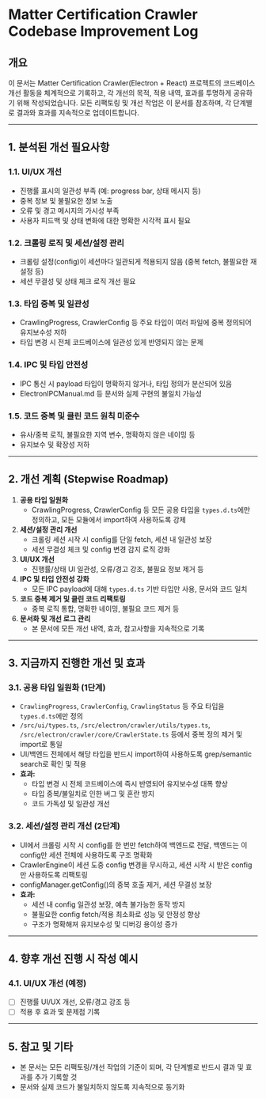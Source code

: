 # Matter Certification Crawler Codebase Improvement Log

## 개요
이 문서는 Matter Certification Crawler(Electron + React) 프로젝트의 코드베이스 개선 활동을 체계적으로 기록하고, 각 개선의 목적, 적용 내역, 효과를 투명하게 공유하기 위해 작성되었습니다. 모든 리팩토링 및 개선 작업은 이 문서를 참조하며, 각 단계별로 결과와 효과를 지속적으로 업데이트합니다.

---

## 1. 분석된 개선 필요사항

### 1.1. UI/UX 개선
- 진행률 표시의 일관성 부족 (예: progress bar, 상태 메시지 등)
- 중복 정보 및 불필요한 정보 노출
- 오류 및 경고 메시지의 가시성 부족
- 사용자 피드백 및 상태 변화에 대한 명확한 시각적 표시 필요

### 1.2. 크롤링 로직 및 세션/설정 관리
- 크롤링 설정(config)이 세션마다 일관되게 적용되지 않음 (중복 fetch, 불필요한 재설정 등)
- 세션 무결성 및 상태 체크 로직 개선 필요

### 1.3. 타입 중복 및 일관성
- CrawlingProgress, CrawlerConfig 등 주요 타입이 여러 파일에 중복 정의되어 유지보수성 저하
- 타입 변경 시 전체 코드베이스에 일관성 있게 반영되지 않는 문제

### 1.4. IPC 및 타입 안전성
- IPC 통신 시 payload 타입이 명확하지 않거나, 타입 정의가 분산되어 있음
- ElectronIPCManual.md 등 문서와 실제 구현의 불일치 가능성

### 1.5. 코드 중복 및 클린 코드 원칙 미준수
- 유사/중복 로직, 불필요한 지역 변수, 명확하지 않은 네이밍 등
- 유지보수 및 확장성 저하

---

## 2. 개선 계획 (Stepwise Roadmap)

1. **공용 타입 일원화**
   - CrawlingProgress, CrawlerConfig 등 모든 공용 타입을 `types.d.ts`에만 정의하고, 모든 모듈에서 import하여 사용하도록 강제
2. **세션/설정 관리 개선**
   - 크롤링 세션 시작 시 config를 단일 fetch, 세션 내 일관성 보장
   - 세션 무결성 체크 및 config 변경 감지 로직 강화
3. **UI/UX 개선**
   - 진행률/상태 UI 일관성, 오류/경고 강조, 불필요 정보 제거 등
4. **IPC 및 타입 안전성 강화**
   - 모든 IPC payload에 대해 `types.d.ts` 기반 타입만 사용, 문서와 코드 일치
5. **코드 중복 제거 및 클린 코드 리팩토링**
   - 중복 로직 통합, 명확한 네이밍, 불필요 코드 제거 등
6. **문서화 및 개선 로그 관리**
   - 본 문서에 모든 개선 내역, 효과, 참고사항을 지속적으로 기록

---

## 3. 지금까지 진행한 개선 및 효과

### 3.1. 공용 타입 일원화 (1단계)
- `CrawlingProgress`, `CrawlerConfig`, `CrawlingStatus` 등 주요 타입을 `types.d.ts`에만 정의
- `/src/ui/types.ts`, `/src/electron/crawler/utils/types.ts`, `/src/electron/crawler/core/CrawlerState.ts` 등에서 중복 정의 제거 및 import로 통일
- UI/백엔드 전체에서 해당 타입을 반드시 import하여 사용하도록 grep/semantic search로 확인 및 적용
- **효과:**
  - 타입 변경 시 전체 코드베이스에 즉시 반영되어 유지보수성 대폭 향상
  - 타입 중복/불일치로 인한 버그 및 혼란 방지
  - 코드 가독성 및 일관성 개선

### 3.2. 세션/설정 관리 개선 (2단계)
- UI에서 크롤링 시작 시 config를 한 번만 fetch하여 백엔드로 전달, 백엔드는 이 config만 세션 전체에 사용하도록 구조 명확화
- CrawlerEngine이 세션 도중 config 변경을 무시하고, 세션 시작 시 받은 config만 사용하도록 리팩토링
- configManager.getConfig()의 중복 호출 제거, 세션 무결성 보장
- **효과:**
  - 세션 내 config 일관성 보장, 예측 불가능한 동작 방지
  - 불필요한 config fetch/적용 최소화로 성능 및 안정성 향상
  - 구조가 명확해져 유지보수성 및 디버깅 용이성 증가

---

## 4. 향후 개선 진행 시 작성 예시

### 4.1. UI/UX 개선 (예정)
- [ ] 진행률 UI/UX 개선, 오류/경고 강조 등
- [ ] 적용 후 효과 및 문제점 기록

---

## 5. 참고 및 기타
- 본 문서는 모든 리팩토링/개선 작업의 기준이 되며, 각 단계별로 반드시 결과 및 효과를 추가 기록할 것
- 문서와 실제 코드가 불일치하지 않도록 지속적으로 동기화
